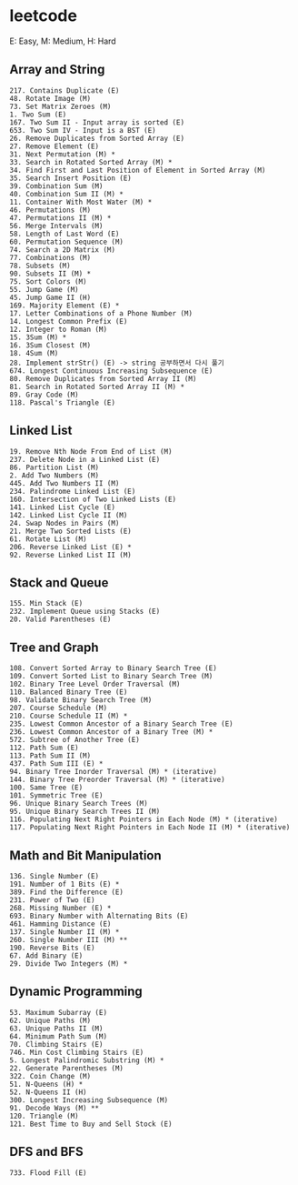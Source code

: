 # leetcode
E: Easy, M: Medium, H: Hard

## Array and String
    217. Contains Duplicate (E)
    48. Rotate Image (M)
    73. Set Matrix Zeroes (M)
    1. Two Sum (E)
    167. Two Sum II - Input array is sorted (E)
    653. Two Sum IV - Input is a BST (E)
    26. Remove Duplicates from Sorted Array (E)
    27. Remove Element (E)
    31. Next Permutation (M) *
    33. Search in Rotated Sorted Array (M) *
    34. Find First and Last Position of Element in Sorted Array (M)
    35. Search Insert Position (E)
    39. Combination Sum (M)
    40. Combination Sum II (M) *
    11. Container With Most Water (M) *
    46. Permutations (M)
    47. Permutations II (M) *
    56. Merge Intervals (M)
    58. Length of Last Word (E)
    60. Permutation Sequence (M)
    74. Search a 2D Matrix (M)
    77. Combinations (M)
    78. Subsets (M)
    90. Subsets II (M) *
    75. Sort Colors (M)
	55. Jump Game (M)
	45. Jump Game II (H)
	169. Majority Element (E) *
	17. Letter Combinations of a Phone Number (M)
	14. Longest Common Prefix (E)
	12. Integer to Roman (M)
	15. 3Sum (M) *
	16. 3Sum Closest (M)
	18. 4Sum (M)
	28. Implement strStr() (E) -> string 공부하면서 다시 풀기
	674. Longest Continuous Increasing Subsequence (E)
	80. Remove Duplicates from Sorted Array II (M)
	81. Search in Rotated Sorted Array II (M) *
	89. Gray Code (M)
	118. Pascal's Triangle (E)
	
## Linked List
    19. Remove Nth Node From End of List (M)
    237. Delete Node in a Linked List (E)
    86. Partition List (M)
    2. Add Two Numbers (M)
    445. Add Two Numbers II (M)
    234. Palindrome Linked List (E)
    160. Intersection of Two Linked Lists (E)
    141. Linked List Cycle (E)
    142. Linked List Cycle II (M)
    24. Swap Nodes in Pairs (M)
    21. Merge Two Sorted Lists (E)
    61. Rotate List (M)
    206. Reverse Linked List (E) *
    92. Reverse Linked List II (M)
	
## Stack and Queue
    155. Min Stack (E)
    232. Implement Queue using Stacks (E)
	20. Valid Parentheses (E)
    
## Tree and Graph
    108. Convert Sorted Array to Binary Search Tree (E)
    109. Convert Sorted List to Binary Search Tree (M)
    102. Binary Tree Level Order Traversal (M)
    110. Balanced Binary Tree (E)
    98. Validate Binary Search Tree (M)
    207. Course Schedule (M)
    210. Course Schedule II (M) *
    235. Lowest Common Ancestor of a Binary Search Tree (E)
    236. Lowest Common Ancestor of a Binary Tree (M) *
    572. Subtree of Another Tree (E)
    112. Path Sum (E)
    113. Path Sum II (M)
    437. Path Sum III (E) *
    94. Binary Tree Inorder Traversal (M) * (iterative)
    144. Binary Tree Preorder Traversal (M) * (iterative)
    100. Same Tree (E)
    101. Symmetric Tree (E)
    96. Unique Binary Search Trees (M)
    95. Unique Binary Search Trees II (M)
	116. Populating Next Right Pointers in Each Node (M) * (iterative)
	117. Populating Next Right Pointers in Each Node II (M) * (iterative)
	
## Math and Bit Manipulation
	136. Single Number (E)
	191. Number of 1 Bits (E) *
	389. Find the Difference (E)
	231. Power of Two (E)
	268. Missing Number (E) *
	693. Binary Number with Alternating Bits (E)
	461. Hamming Distance (E)
	137. Single Number II (M) *
	260. Single Number III (M) **
	190. Reverse Bits (E)
	67. Add Binary (E)
	29. Divide Two Integers (M) *
	
## Dynamic Programming
	53. Maximum Subarray (E)
	62. Unique Paths (M)
    63. Unique Paths II (M)
    64. Minimum Path Sum (M)
    70. Climbing Stairs (E)
	746. Min Cost Climbing Stairs (E)
	5. Longest Palindromic Substring (M) *
	22. Generate Parentheses (M)
	322. Coin Change (M)
	51. N-Queens (H) *
	52. N-Queens II (H)
	300. Longest Increasing Subsequence (M)
	91. Decode Ways (M) **
	120. Triangle (M)
	121. Best Time to Buy and Sell Stock (E)
	
## DFS and BFS
	733. Flood Fill (E)